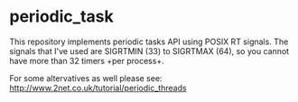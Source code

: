 # periodic_task
This repository implements periodic tasks API using POSIX RT signals.
The signals that I've used are SIGRTMIN (33) to SIGRTMAX (64), so you cannot have more than 32 timers +per process+.

For some altervatives as well please see:
http://www.2net.co.uk/tutorial/periodic_threads
